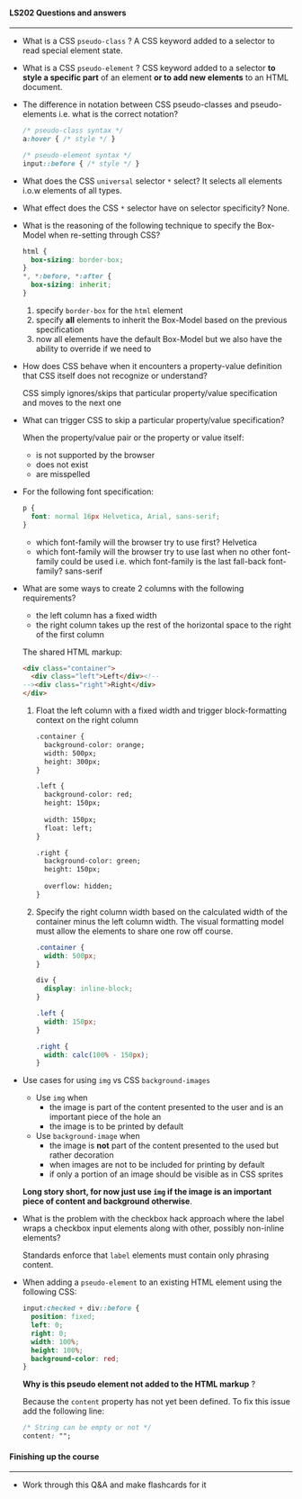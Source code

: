 #### LS202 Questions and answers

---

- What is a CSS `pseudo-class` ? 
  A CSS keyword added to a selector to read special element state.

- What is a CSS `pseudo-element` ?
  CSS keyword added to a selector **to style a specific part** of an element **or to add new elements** to an HTML document.

- The difference in notation between CSS pseudo-classes and pseudo-elements i.e. what is the correct notation?

  ```css
  /* pseudo-class syntax */
  a:hover { /* style */ }
  
  /* pseudo-element syntax */
  input::before { /* style */ }
  ```

- What does the CSS `universal` selector `*` select?
  It selects all elements i.o.w elements of all types.

- What effect does the CSS `*` selector have on selector specificity?
  None.

- What is the reasoning of the following technique to specify the Box-Model when re-setting through CSS?

  ```css
  html {
    box-sizing: border-box;
  }
  *, *:before, *:after {
    box-sizing: inherit;
  }
  ```

  1. specify `border-box` for the `html` element
  2. specify **all** elements to inherit the Box-Model based on the previous specification
  3. now all elements have the default Box-Model but we also have the ability to override if we need to

- How does CSS behave when it encounters a property-value definition that CSS itself does not recognize or understand?

  CSS simply ignores/skips that particular property/value specification and moves to the next one

- What can trigger CSS to skip a particular property/value specification?

  When the property/value pair or the property or value itself:

  - is not supported by the browser
  - does not exist
  - are misspelled

- For the following font specification:

  ```css
  p {
    font: normal 16px Helvetica, Arial, sans-serif;
  }
  ```

  - which font-family will the browser try to use first?
    Helvetica
  - which font-family will the browser try to use last when no other font-family could be used i.e.
    which font-family is the last fall-back font-family?
    sans-serif

- What are some ways to create 2 columns with the following requirements?

  - the left column has a fixed width
  - the right column  takes up the rest of the horizontal space to the right of the first column


  The  shared HTML markup:

  ```html
  <div class="container">
    <div class="left">Left</div><!--
  --><div class="right">Right</div>
  </div>
  ```

  

  1. Float the left column with a fixed width and trigger block-formatting context on the right column

     ```html
     .container {
       background-color: orange;
       width: 500px;
       height: 300px;
     }
     
     .left {
       background-color: red;
       height: 150px;
       
       width: 150px;
       float: left;
     }
     
     .right {
       background-color: green;
       height: 150px;
         
       overflow: hidden;
     }
     ```

  2. Specify the right column width based on the calculated width of the container minus the left column width. The visual formatting model must allow the elements to share one row off course.

     ```css
     .container {
       width: 500px;
     }
     
     div {
       display: inline-block;
     }
     
     .left {
       width: 150px;
     }
     
     .right {
       width: calc(100% - 150px);
     }
     ```

- Use cases for using `img` vs CSS `background-images`

  - Use `img` when
    - the image is part of the content presented to the user and is an important piece of the hole an
    - the image is to be printed by default
  - Use `background-image` when
    - the image is **not** part of the content presented to the used but rather decoration
    - when images are not to be included for printing by default
    - if only a portion of an image should be visible as in CSS sprites

  **Long story short, for now just use `img` if the image is an important piece of content and background otherwise**.

- What is the problem with the checkbox hack approach where the label wraps a checkbox input elements along with other, possibly non-inline elements?

  Standards enforce that `label` elements must contain only phrasing content.

- When adding a `pseudo-element` to an existing HTML element using the following CSS:

  ```css
  input:checked + div::before {
    position: fixed;
    left: 0;
    right: 0;
    width: 100%;
    height: 100%;
    background-color: red;
  }
  ```

  **Why is this pseudo element not added to the HTML markup** ?


  Because the `content` property has not yet been defined. To fix this issue add the following line:

  ```css
  /* String can be empty or not */
  content: "";
  ```

  







#### Finishing up the course

---

- Work through this Q&A and make flashcards for it

